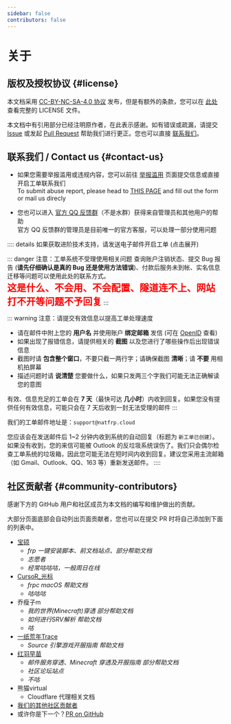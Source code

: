 ```yaml
---
sidebar: false
contributors: false
---
```


# 关于

<!-- BEGIN 此部分不接受 Pull Request 修改 -->

## 版权及授权协议 {#license}

本文档采用 [CC-BY-NC-SA-4.0 协议](https://creativecommons.org/licenses/by-nc-sa/4.0/legalcode.zh-Hans) 发布，但是有额外的条款，您可以在 [此处](https://github.com/natfrp/wiki/blob/master/LICENSE) 查看完整的 LICENSE 文件。

本文档中有引用部分已经注明原作者，在此表示感谢。如有错误或疏漏，请提交 [Issue](https://github.com/natfrp/wiki/issues) 或发起 [Pull Request](https://github.com/natfrp/wiki/pulls) 帮助我们进行更正。您也可以直接 [联系我们](#contact-us)。

## 联系我们 / Contact us {#contact-us}

- 如果您需要举报滥用或违规内容，您可以前往 [举报滥用](https://www.natfrp.com/report.html) 页面提交信息或直接开启工单联系我们  
  To submit abuse report, please head to [THIS PAGE](https://www.natfrp.com/report_en.html) and fill out the form or mail us direcly

- 您也可以进入 [官方 QQ 反馈群](/#community-official-qq)（不是水群）获得来自管理员和其他用户的帮助  
  官方 QQ 反馈群的管理员是目前唯一的官方客服，可以处理一部分使用问题

:::: details 如果获取进阶技术支持，请发送电子邮件开启工单 (点击展开)

::: danger 注意：工单系统不受理使用相关问题
查询账户注销状态、提交 Bug 报告 (**请先仔细确认是真的 Bug 还是使用方法错误**)、付款后服务未到帐、实名信息迁移等问题可以使用此处的联系方式。  
<b style="color: red;font-size: 22px">这是什么、不会用、不会配置、隧道连不上、网站打不开等问题不予回复</b>
:::

::: warning 注意：请提交有效信息以提高工单处理速度

- 请在邮件中附上您的 **用户名** 并使用账户 **绑定邮箱** 发信 (可在 [OpenID](https://openid.13a.com/user) 查看)
- 如果出现了报错信息，请提供相关的 **截图** 以及您进行了哪些操作后出现错误信息
- 截图时请 **包含整个窗口**，不要只截一两行字；请确保截图 **清晰**；请 **不要** 用相机拍屏幕
- 描述问题时请 **说清楚** 您要做什么，如果只发两三个字我们可能无法正确解读您的意图

有效、信息充足的工单会在 **7 天**（最快可达 **几小时**）内收到回复。如果您没有提供任何有效信息，可能只会在 7 天后收到一封无法受理的邮件
:::

我们的工单邮件地址是：`support@natfrp.cloud`

您应该会在发送邮件后 1~2 分钟内收到系统的自动回复（标题为 `新工单已创建`）。如果没有收到，您的来信可能被 Outlook 的反垃圾系统误伤了。我们只会偶尔检查工单系统的垃圾箱，因此您可能无法在短时间内收到回复。建议您采用主流邮箱（如 Gmail、Outlook、QQ、163 等）重新发送邮件。
::::

<!-- END 此部分不接受 Pull Request 修改 -->

## 社区贡献者 {#community-contributors}

感谢下方的 GitHub 用户和社区成员为本文档的编写和维护做出的贡献。

大部分页面底部会自动列出页面贡献者，您也可以在提交 PR 时将自己添加到下面的列表中。

- [宝硕](https://baoshuo.ren)
  - _frp 一键安装脚本、前文档站点、部分帮助文档_
  - _志愿者_
  - _经常咕咕咕，一般周日在线_
- [CursoR_光标](https://icursors.net)
  - _frpc macOS 帮助文档_
  - _咕咕咕_
- 乔瘦子m
  - _我的世界(Minecraft)穿透 部分帮助文档_
  - _如何进行SRV解析 帮助文档_
  - _咕_
- [一纸荒年Trace](https://wtrace3zh.com)
  - _Source 引擎游戏开服指南 帮助文档_
- [红羽早苗](https://www.natfrpbbs.com/members/1/)
  - _邮件服务穿透、Minecraft 穿透及开服指南 部分帮助文档_
  - _社区论坛站点_
  - _不咕_
- 熊猫virtual
  - Cloudflare 代理相关文档
- [我们的其他社区贡献者](https://github.com/natfrp/wiki/graphs/contributors)
- 或许你是下一个？[PR on GitHub](https://github.com/natfrp/wiki)
